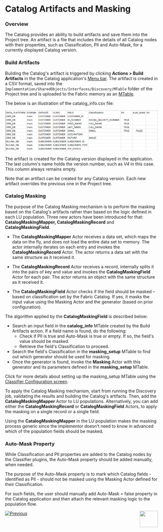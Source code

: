 <web>

# Catalog Artifacts and Masking

### Overview

The Catalog provides an ability to build artifacts and save them into the Project tree. An artifact is a file that includes the details of all Catalog nodes with their properties, such as Classification, PII and Auto-Mask, for a currently displayed Catalog version. 

### Build Artifacts

Building the Catalog's artifact is triggered by clicking **Actions > Build Artifacts** in the the Catalog application's [Menu bar](05_catalog_app.md#menu-bar). The artifact is created in a CSV format, saved into the ```Implementation/SharedObjects/Interfaces/Discovery/MTable``` folder of the Project tree and is uploaded to the Fabric memory as an [MTable](/articles/09_translations/06_mtables_overview.md).

The below is an illustration of the catalog_info.csv file:

<img src="images/catalog_info_mtable.png" style="zoom:75%;" />

The artifact is created for the Catalog version displayed in the application. The last column's name holds the version number, such as *V4* in this case. This column always remains empty. 

Note that an artifact can be created for any Catalog version. Each new artifact overrides the previous one in the Project tree.

### Catalog Masking

The purpose of the Catalog Masking mechanism is to perform the masking based on the Catalog's artifacts rather than based on the logic defined in each LU population. Three new actors have been introduced for that: **CatalogMaskingMapper, CatalogMaskingRecord** and **CatalogMaskingField**.

* The **CatalogMaskingMapper** Actor receives a data set, which maps the data on the fly, and does not load the entire data set to memory. The actor internally iterates on each entry and invokes the **CatalogMaskingRecord** Actor. The actor returns a data set with the same structure as it received it.

* The **CatalogMaskingRecord** Actor receives a record, internally splits it into the pairs of key and value and invokes the **CatalogMaskingField** Actor for each pair. The actor returns an object with the same structure as it received it. 

* The **CatalogMaskingField** Actor checks if the field should be masked – based on classification set by the Fabric Catalog. If yes, it masks the input value using the Masking Actor and the generator (based on prior configuration).

The algorithm applied by the **CatalogMaskingField** is described below:

* Search an input field in the **catalog_info** MTable created by the Build Artifacts action. If a field name is found, do the following:
  * Check if PII is true and Auto-Mask is true or empty. If so, the field's value should be masked. 
  * Retrieve the field's Classification to proceed.
* Search the field's Classification in the **masking_setup** MTable to find out which generator should be used for masking.
* Once the generator is found, invoke the **Masking** Actor with this generator and its parameters defined in the **masking_setup** MTable.

Click for more details about setting up the masking_setup MTable using the [Classifier Configuration screen](05_catalog_app.md#classifier-configuration).

To apply the Catalog Masking mechanism, start from running the Discovery job, validating the results and building the Catalog's artifacts. Then, add the **CatalogMaskingMapper** Actor to LU populations. Alternatively, you can add either the **CatalogMaskingRecord** or **CatalogMaskingField** Actors, to apply the masking on a single record or a single field. 

Using the **CatalogMaskingMapper** in the LU population makes the masking process generic since the implementor doesn't need to know in advanced which of the population fields should be masked. 

### Auto-Mask Property

While Classification and PII properties are added to the Catalog nodes by the Classifier plugins, the Auto-Mask property should be added manually, when needed. 

The purpose of the Auto-Mask property is to mark which Catalog fields - identified as PII - should not be masked using the Masking Actor defined for their Classification. 

For such fields, the user should manually add Auto-Mask = false property in the Catalog application and then attach the relevant masking logic to the population flow.





[![Previous](/articles/images/Previous.png)](08_search_catalog.md)[<img align="right" width="60" height="54" src="/articles/images/Next.png">](10_catalog_APIs.md) 

</web>





